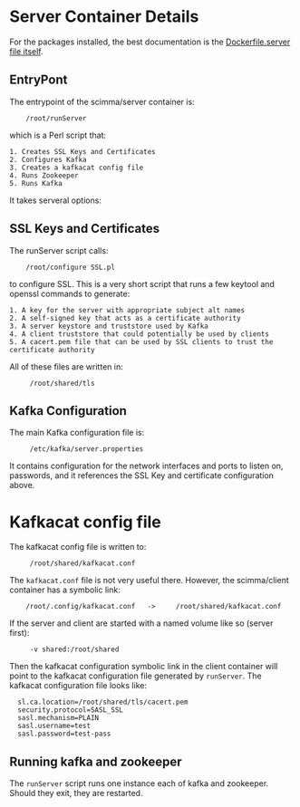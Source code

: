 # Server Container Details

For the packages installed, the best documentation is the [Dockerfile.server file itself](../Dockerfile.server).

## EntryPont

The entrypoint of the scimma/server container is:


```
    /root/runServer
```

which is a Perl script that:

    1. Creates SSL Keys and Certificates
    2. Configures Kafka
    3. Creates a kafkacat config file
    4. Runs Zookeeper
    5. Runs Kafka

It takes serveral options:

## SSL Keys and Certificates

The runServer script calls:

```
    /root/configure SSL.pl
```

to configure SSL. This is a very short script that runs a few keytool and openssl commands
to generate:

    1. A key for the server with appropriate subject alt names
    2. A self-signed key that acts as a certificate authority
    3. A server keystore and truststore used by Kafka
    4. A client truststore that could potentially be used by clients
    5. A cacert.pem file that can be used by SSL clients to trust the certificate authority

All of these files are written in:

```
     /root/shared/tls
```

## Kafka Configuration

The main Kafka configuration file is:

```
     /etc/kafka/server.properties
```

It contains configuration for the network interfaces and ports to listen on, passwords, and it references the SSL Key and certificate configuration above.

# Kafkacat config file

The kafkacat config file is written to:

```
     /root/shared/kafkacat.conf
```

The ``kafkacat.conf`` file is not very useful there. However, the scimma/client container 
has a symbolic link:

```
    /root/.config/kafkacat.conf   ->     /root/shared/kafkacat.conf
```

If the server and client are started with a named volume like so (server first):

```
     -v shared:/root/shared
```

Then the kafkacat configuration symbolic link in the client container will point to the
kafkacat configuration file generated by ``runServer``. The kafkacat configuration file
looks like:

```
  sl.ca.location=/root/shared/tls/cacert.pem
  security.protocol=SASL_SSL
  sasl.mechanism=PLAIN
  sasl.username=test
  sasl.password=test-pass

```

## Running kafka and zookeeper

The ``runServer`` script runs one instance each of kafka and zookeeper. Should they exit, they are restarted.
